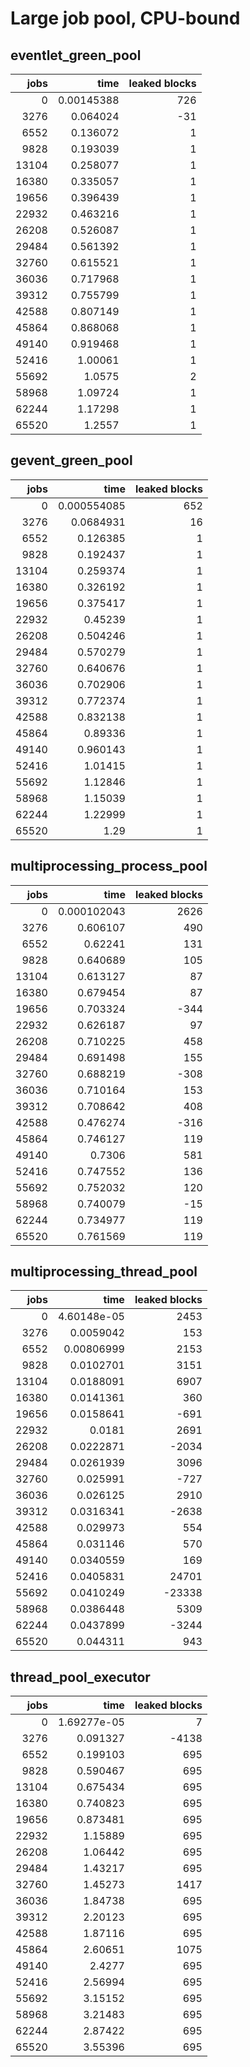 # Large job pool, CPU-bound

## eventlet_green_pool

|   jobs |       time |   leaked blocks |
|-------:|-----------:|----------------:|
|      0 | 0.00145388 |             726 |
|   3276 | 0.064024   |             -31 |
|   6552 | 0.136072   |               1 |
|   9828 | 0.193039   |               1 |
|  13104 | 0.258077   |               1 |
|  16380 | 0.335057   |               1 |
|  19656 | 0.396439   |               1 |
|  22932 | 0.463216   |               1 |
|  26208 | 0.526087   |               1 |
|  29484 | 0.561392   |               1 |
|  32760 | 0.615521   |               1 |
|  36036 | 0.717968   |               1 |
|  39312 | 0.755799   |               1 |
|  42588 | 0.807149   |               1 |
|  45864 | 0.868068   |               1 |
|  49140 | 0.919468   |               1 |
|  52416 | 1.00061    |               1 |
|  55692 | 1.0575     |               2 |
|  58968 | 1.09724    |               1 |
|  62244 | 1.17298    |               1 |
|  65520 | 1.2557     |               1 |


## gevent_green_pool

|   jobs |        time |   leaked blocks |
|-------:|------------:|----------------:|
|      0 | 0.000554085 |             652 |
|   3276 | 0.0684931   |              16 |
|   6552 | 0.126385    |               1 |
|   9828 | 0.192437    |               1 |
|  13104 | 0.259374    |               1 |
|  16380 | 0.326192    |               1 |
|  19656 | 0.375417    |               1 |
|  22932 | 0.45239     |               1 |
|  26208 | 0.504246    |               1 |
|  29484 | 0.570279    |               1 |
|  32760 | 0.640676    |               1 |
|  36036 | 0.702906    |               1 |
|  39312 | 0.772374    |               1 |
|  42588 | 0.832138    |               1 |
|  45864 | 0.89336     |               1 |
|  49140 | 0.960143    |               1 |
|  52416 | 1.01415     |               1 |
|  55692 | 1.12846     |               1 |
|  58968 | 1.15039     |               1 |
|  62244 | 1.22999     |               1 |
|  65520 | 1.29        |               1 |


## multiprocessing_process_pool

|   jobs |        time |   leaked blocks |
|-------:|------------:|----------------:|
|      0 | 0.000102043 |            2626 |
|   3276 | 0.606107    |             490 |
|   6552 | 0.62241     |             131 |
|   9828 | 0.640689    |             105 |
|  13104 | 0.613127    |              87 |
|  16380 | 0.679454    |              87 |
|  19656 | 0.703324    |            -344 |
|  22932 | 0.626187    |              97 |
|  26208 | 0.710225    |             458 |
|  29484 | 0.691498    |             155 |
|  32760 | 0.688219    |            -308 |
|  36036 | 0.710164    |             153 |
|  39312 | 0.708642    |             408 |
|  42588 | 0.476274    |            -316 |
|  45864 | 0.746127    |             119 |
|  49140 | 0.7306      |             581 |
|  52416 | 0.747552    |             136 |
|  55692 | 0.752032    |             120 |
|  58968 | 0.740079    |             -15 |
|  62244 | 0.734977    |             119 |
|  65520 | 0.761569    |             119 |


## multiprocessing_thread_pool

|   jobs |        time |   leaked blocks |
|-------:|------------:|----------------:|
|      0 | 4.60148e-05 |            2453 |
|   3276 | 0.0059042   |             153 |
|   6552 | 0.00806999  |            2153 |
|   9828 | 0.0102701   |            3151 |
|  13104 | 0.0188091   |            6907 |
|  16380 | 0.0141361   |             360 |
|  19656 | 0.0158641   |            -691 |
|  22932 | 0.0181      |            2691 |
|  26208 | 0.0222871   |           -2034 |
|  29484 | 0.0261939   |            3096 |
|  32760 | 0.025991    |            -727 |
|  36036 | 0.026125    |            2910 |
|  39312 | 0.0316341   |           -2638 |
|  42588 | 0.029973    |             554 |
|  45864 | 0.031146    |             570 |
|  49140 | 0.0340559   |             169 |
|  52416 | 0.0405831   |           24701 |
|  55692 | 0.0410249   |          -23338 |
|  58968 | 0.0386448   |            5309 |
|  62244 | 0.0437899   |           -3244 |
|  65520 | 0.044311    |             943 |


## thread_pool_executor

|   jobs |        time |   leaked blocks |
|-------:|------------:|----------------:|
|      0 | 1.69277e-05 |               7 |
|   3276 | 0.091327    |           -4138 |
|   6552 | 0.199103    |             695 |
|   9828 | 0.590467    |             695 |
|  13104 | 0.675434    |             695 |
|  16380 | 0.740823    |             695 |
|  19656 | 0.873481    |             695 |
|  22932 | 1.15889     |             695 |
|  26208 | 1.06442     |             695 |
|  29484 | 1.43217     |             695 |
|  32760 | 1.45273     |            1417 |
|  36036 | 1.84738     |             695 |
|  39312 | 2.20123     |             695 |
|  42588 | 1.87116     |             695 |
|  45864 | 2.60651     |            1075 |
|  49140 | 2.4277      |             695 |
|  52416 | 2.56994     |             695 |
|  55692 | 3.15152     |             695 |
|  58968 | 3.21483     |             695 |
|  62244 | 2.87422     |             695 |
|  65520 | 3.55396     |             695 |

